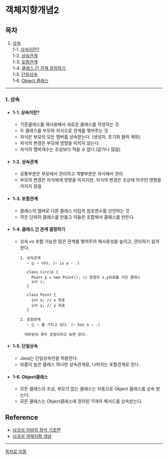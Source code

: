# 객체지향개념2
## 목차

1. [상속](#1-상속)   
1-1. [상속이란?](#1-1-상속이란)  
1-2. [상속관계](#1-2-상속관계)  
1-3. [포함관계](#1-3-포함관계)  
1-4. [클래스 간 관계 결정하기](#1-4-클래스-간-관계-결정하기)  
1-5. [단일상속](#1-5-단일상속)  
1-6. [Object 클래스](#1-6-object클래스)  

***
### 1. 상속
  - #### 1-1. 상속이란?
    - 기존클래스를 재사용해서 새로운 클래스를 작성하는 것  
    - 두 클래스를 부모와 자식으로 관계를 맺어주는 것  
    - 자식은 부모의 모든 멤버를 상속받는다. (생성자, 초기화 블럭 제외)  
    - 자식의 변경은 부모에 영향을 미치지 않는다.  
    - 자식의 멤버개수는 조상보다 적을 수 없다.(같거나 많음)  
  
  - #### 1-2. 상속관계
    - 공통부분은 부모에서 관리하고 개별부분은 자식에서 관리  
    - 부모의 변경은 자식에게 영향을 미치지만, 자식의 변경은 조상에 아무런 영향을 끼치지 않음  
  
  - #### 1-3. 포함관계
    - 클래스의 멤버로 다른 클래스 타입의 참조변수를 선언하는 것  
    - 작은 단위의 클래스를 만들고 이들은 조합해서 클래스를 만든다.  
  
  - #### 1-4. 클래스 간 관계 결정하기 
    - 상속 vs 포함
      가능한 많은 관계를 맺어주어 재사용성을 높이고, 관리하기 쉽게 한다.
      ```
      1. 상속관계
         ~ 는 ~ 이다. (~ is a ~ .)
         
         class Circle {
           Point p = new Point(); // 원점의 x,y좌표를 가진 클래스
           int r;
         }
         
         class Point {
           int x; // x 좌표
           int y; // y 좌표
         }
 
      2. 포함관계 
         ~ 는 ~ 를 가지고 있다. (~ has a ~ .)
        
        대부분의 경우 포함이라고 보면 된다.
      ```
  
  - #### 1-5. 단일상속
    - Java는 단일상속만을 허용한다.  
    - 비중이 높은 클래스 하나만 상속관계로, 나머지는 포함관계로 한다.  

  - #### 1-6. Object클래스
    - 모든 클래스의 조상, 부모가 없는 클래스는 자동으로 Object 클래스를 상속 받는다.  
    - 모든 클래스는 Object클래스에 정의된 11개의 메서드를 상속받는다.  

## Reference   
  - [남궁성 자바의 정석 기초편](https://youtube.com/playlist?list=PLW2UjW795-f6xWA2_MUhEVgPauhGl3xIp)  
  - [남궁성 객체지향 개념](https://codechobo.tistory.com/25?category=645496) 
***
[목차로 이동](https://github.com/youngho-j/TIL/blob/main/Java/README.md "Go README.md")

